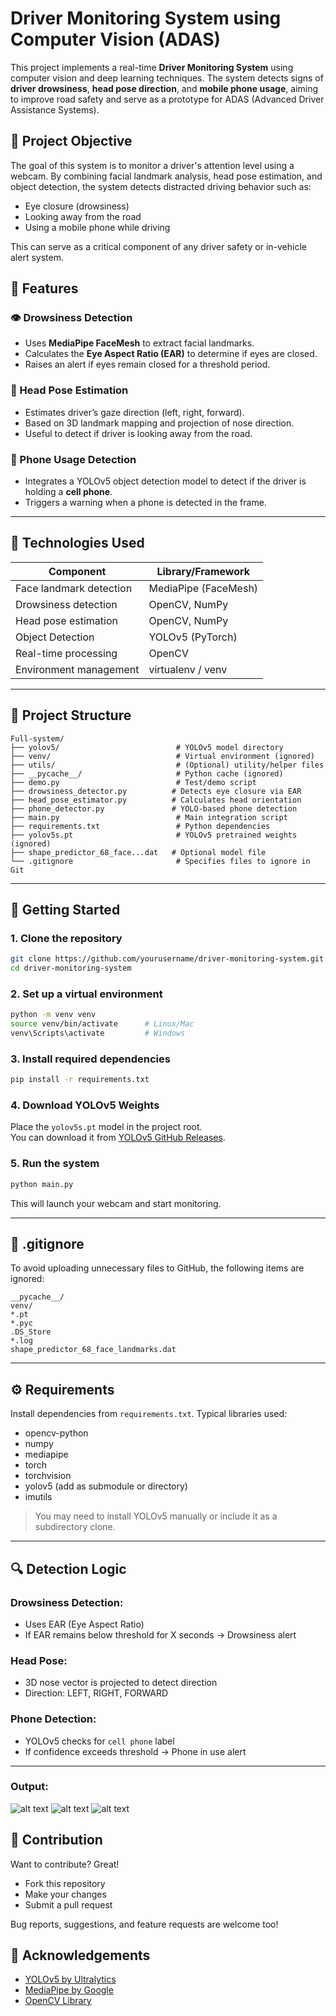 # Driver Monitoring System using Computer Vision (ADAS)

This project implements a real-time **Driver Monitoring System** using computer vision and deep learning techniques. The system detects signs of **driver drowsiness**, **head pose direction**, and **mobile phone usage**, aiming to improve road safety and serve as a prototype for ADAS (Advanced Driver Assistance Systems).

## 📌 Project Objective

The goal of this system is to monitor a driver's attention level using a webcam. By combining facial landmark analysis, head pose estimation, and object detection, the system detects distracted driving behavior such as:

- Eye closure (drowsiness)
- Looking away from the road
- Using a mobile phone while driving

This can serve as a critical component of any driver safety or in-vehicle alert system.

## 🎯 Features

### 👁️ Drowsiness Detection
- Uses **MediaPipe FaceMesh** to extract facial landmarks.
- Calculates the **Eye Aspect Ratio (EAR)** to determine if eyes are closed.
- Raises an alert if eyes remain closed for a threshold period.

### 🧠 Head Pose Estimation
- Estimates driver’s gaze direction (left, right, forward).
- Based on 3D landmark mapping and projection of nose direction.
- Useful to detect if driver is looking away from the road.

### 📱 Phone Usage Detection
- Integrates a YOLOv5 object detection model to detect if the driver is holding a **cell phone**.
- Triggers a warning when a phone is detected in the frame.

---

## 🧠 Technologies Used

| Component               | Library/Framework         |
|------------------------|----------------------------|
| Face landmark detection| MediaPipe (FaceMesh)       |
| Drowsiness detection   | OpenCV, NumPy              |
| Head pose estimation   | OpenCV, NumPy              |
| Object Detection       | YOLOv5 (PyTorch)           |
| Real-time processing   | OpenCV                     |
| Environment management | virtualenv / venv          |

---

## 📂 Project Structure

```
Full-system/
├── yolov5/                          # YOLOv5 model directory
├── venv/                            # Virtual environment (ignored)
├── utils/                           # (Optional) utility/helper files
├── __pycache__/                     # Python cache (ignored)
├── demo.py                          # Test/demo script
├── drowsiness_detector.py          # Detects eye closure via EAR
├── head_pose_estimator.py          # Calculates head orientation
├── phone_detector.py               # YOLO-based phone detection
├── main.py                          # Main integration script
├── requirements.txt                 # Python dependencies
├── yolov5s.pt                       # YOLOv5 pretrained weights (ignored)
├── shape_predictor_68_face...dat   # Optional model file
└── .gitignore                       # Specifies files to ignore in Git
```

---

## 🚀 Getting Started

### 1. Clone the repository

```bash
git clone https://github.com/yourusername/driver-monitoring-system.git
cd driver-monitoring-system
```

### 2. Set up a virtual environment

```bash
python -m venv venv
source venv/bin/activate      # Linux/Mac
venv\Scripts\activate         # Windows
```

### 3. Install required dependencies

```bash
pip install -r requirements.txt
```

### 4. Download YOLOv5 Weights

Place the `yolov5s.pt` model in the project root.  
You can download it from [YOLOv5 GitHub Releases](https://github.com/ultralytics/yolov5/releases).

### 5. Run the system

```bash
python main.py
```

This will launch your webcam and start monitoring.

---

## 📄 .gitignore

To avoid uploading unnecessary files to GitHub, the following items are ignored:

```
__pycache__/
venv/
*.pt
*.pyc
.DS_Store
*.log
shape_predictor_68_face_landmarks.dat
```

---

## ⚙️ Requirements

Install dependencies from `requirements.txt`. Typical libraries used:

- opencv-python
- numpy
- mediapipe
- torch
- torchvision
- yolov5 (add as submodule or directory)
- imutils

> You may need to install YOLOv5 manually or include it as a subdirectory clone.

---

## 🔍 Detection Logic

### Drowsiness Detection:
- Uses EAR (Eye Aspect Ratio)
- If EAR remains below threshold for X seconds → Drowsiness alert

### Head Pose:
- 3D nose vector is projected to detect direction
- Direction: LEFT, RIGHT, FORWARD

### Phone Detection:
- YOLOv5 checks for `cell phone` label
- If confidence exceeds threshold → Phone in use alert

---
### Output:
![alt text](image.png)
![alt text](image-2.png)
![alt text](image-1.png)

## 🤝 Contribution

Want to contribute? Great!

- Fork this repository
- Make your changes
- Submit a pull request

Bug reports, suggestions, and feature requests are welcome too!

## 🙏 Acknowledgements

- [YOLOv5 by Ultralytics](https://github.com/ultralytics/yolov5)
- [MediaPipe by Google](https://mediapipe.dev/)
- [OpenCV Library](https://opencv.org/)

